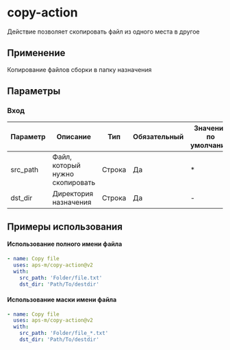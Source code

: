 # copy-action

Действие позволяет скопировать файл из одного места в другое

## Применение

Копирование файлов сборки в папку назначения

## Параметры

### Вход

| Параметр | Описание                        | Тип    | Обязательный | Значение по умолчанию |
| -------- | ------------------------------- | ------ | ------------ | --------------------- |
| src_path | Файл, который нужно скопировать | Строка | Да           | \*                    |
| dst_dir  | Директория назначения           | Строка | Да           | -                     |

## Примеры использования

#### Использование полного имени файла

```yml
- name: Copy file
  uses: aps-m/copy-action@v2
  with:
    src_path: 'Folder/file.txt'
    dst_dir: 'Path/To/destdir'
```

#### Использование маски имени файла

```yml
- name: Copy file
  uses: aps-m/copy-action@v2
  with:
    src_path: 'Folder/file_*.txt'
    dst_dir: 'Path/To/destdir'
```
